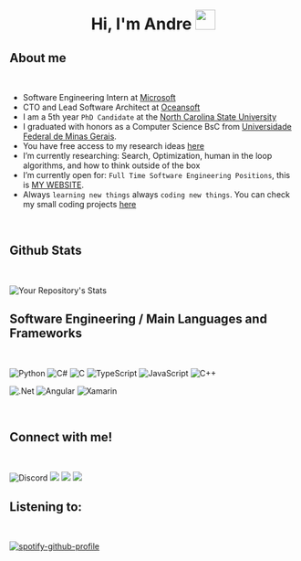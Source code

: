 <h1 align="center">Hi, I'm Andre <img src="https://media.giphy.com/media/hvRJCLFzcasrR4ia7z/giphy.gif" width="35"></h1>



<!--
**andre-motta/andre-motta** is a ✨ _special_ ✨ repository because its `README.md` (this file) appears on your GitHub profile.

Here are some ideas to get you started:

- 🔭 I’m currently working on ...
- 🌱 I’m currently learning ...
- 👯 I’m looking to collaborate on ...
- 🤔 I’m looking for help with ...
- 💬 Ask me about ...
- 📫 How to reach me: ...
- 😄 Pronouns: ...
- ⚡ Fun fact: ...
-->

## About me


<br>

- Software Engineering Intern at [Microsoft](https://github.com/microsoft)
- CTO and Lead Software Architect at [Oceansoft](https://github.com/ocean-soft)
- I am a 5th year `PhD Candidate` at the [North Carolina State University](https://www.ncsu.edu/)
- I graduated with honors as a Computer Science BsC from [Universidade Federal de Minas Gerais](https://ufmg.br/).
- You have free access to my research ideas [here](https://github.com/ai-se/andre-lustosa)
- I’m currently researching: Search, Optimization, human in the loop algorithms, and how to think outside of the box
- I’m currently open for: `Full Time Software Engineering Positions`, this is [MY WEBSITE](https://alustos.us).
- Always `learning new things` always `coding new things`. You can check my small coding projects [here](https://github.com/andre-motta/random)


<br>


## Github Stats

<br>

![Your Repository's Stats](https://github-readme-stats.vercel.app/api?username=andre-motta&show_icons=true&count_private=true&theme=tokyonight)

## Software Engineering / Main Languages and Frameworks

<br>

![Python](https://img.shields.io/badge/python-3670A0?style=for-the-badge&logo=python&logoColor=ffdd54)
![C#](https://img.shields.io/badge/c%23-%23239120.svg?style=for-the-badge&logo=c-sharp&logoColor=white)
![C](https://img.shields.io/badge/c-%2300599C.svg?style=for-the-badge&logo=c&logoColor=white)
![TypeScript](https://img.shields.io/badge/typescript-%23007ACC.svg?style=for-the-badge&logo=typescript&logoColor=white)
![JavaScript](https://img.shields.io/badge/javascript-%23323330.svg?style=for-the-badge&logo=javascript&logoColor=%23F7DF1E)
![C++](https://img.shields.io/badge/c++-%2300599C.svg?style=for-the-badge&logo=c%2B%2B&logoColor=white)

![.Net](https://img.shields.io/badge/.NET-5C2D91?style=for-the-badge&logo=.net&logoColor=white)
![Angular](https://img.shields.io/badge/angular-%23DD0031.svg?style=for-the-badge&logo=angular&logoColor=white)
![Xamarin](https://img.shields.io/badge/Xamarin-3199DC?style=for-the-badge&logo=xamarin&logoColor=white)


<br>


## Connect with me!

<br>

![Discord](https://dcbadge.vercel.app/api/shield/246021971618430978?compact=true)
[![](https://img.shields.io/badge/Instagram-E4405F?style=for-the-badge&logo=instagram&logoColor=white)](https://www.instagram.com/andre_powerlifting/)
[![](https://img.shields.io/badge/LinkedIn-0077B5?style=for-the-badge&logo=linkedin&logoColor=white)](https://www.linkedin.com/in/andre-motta/)
[![](https://img.shields.io/badge/-Website-yellow?style=for-the-badge&logo=googlechrome)](https://alustos.us)

## Listening to:

<br>

[![spotify-github-profile](https://spotify-github-profile.vercel.app/api/view?uid=12177718352&cover_image=true&theme=novatorem&bar_color=105eb1&bar_color_cover=false)](https://spotify-github-profile.vercel.app/api/view?uid=12177718352&redirect=true)
